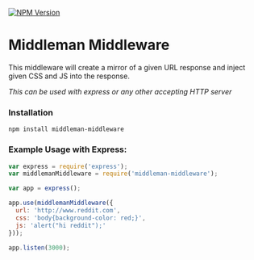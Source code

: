 [![NPM Version](https://img.shields.io/npm/v/middleman-middleware.svg)](https://www.npmjs.com/package/middleman-middleware)

# Middleman Middleware

This middleware will create a mirror of a given URL response and inject given CSS and JS into the response.

*This can be used with express or any other accepting HTTP server*

### Installation

`npm install middleman-middleware`

### Example Usage with Express:

```js
var express = require('express');
var middlemanMiddleware = require('middleman-middleware');

var app = express();

app.use(middlemanMiddleware({
  url: 'http://www.reddit.com',
  css: 'body{background-color: red;}',
  js: 'alert("hi reddit");'
}));

app.listen(3000);
```
